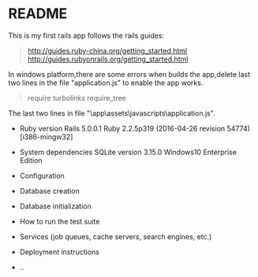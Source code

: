 # README

This is my first rails app follows the rails guides:
>http://guides.ruby-china.org/getting_started.html
http://guides.rubyonrails.org/getting_started.html



In windows platform,there are some errors when builds the app,delete last two lines in the file "application.js" to enable the app works.
>require turbolinks
require_tree

The last two lines in file "\app\assets\javascripts\application.js".

* Ruby version
Rails 5.0.0.1
Ruby 2.2.5p319 (2016-04-26 revision 54774) [i386-mingw32]

* System dependencies
SQLite version 3.15.0
Windows10 Enterprise Edition

* Configuration

* Database creation

* Database initialization

* How to run the test suite

* Services (job queues, cache servers, search engines, etc.)

* Deployment instructions

* ..

